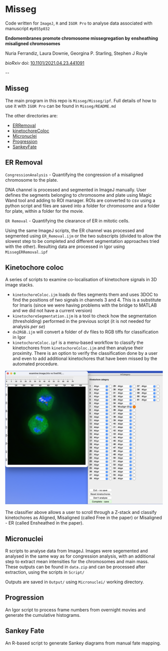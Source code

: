 # Misseg

Code written for `ImageJ`, `R` and `IGOR Pro` to analyse data associated with manuscript `#p055p032`

**Endomembranes promote chromosome missegregation by ensheathing misaligned chromosomes**

Nuria Ferrandiz, Laura Downie, Georgina P. Starling, Stephen J Royle

*bioRxiv* doi: [10.1101/2021.04.23.441091](https://doi.org/10.1101/2021.04.23.441091)

--

## Misseg

The main program in this repo is `Misseg/Misseg/ipf`.
Full details of how to use it with `IGOR Pro` can be found in `Misseg/README.md`

The other directories are:

- [ERRemoval](#er-removal)
- [kinetochoreColoc](#kinetochore-coloc)
- [Micronuclei](#micronuclei)
- [Progression](#progression)
- [SankeyFate](#sankey-fate)

## ER Removal

`CongressionAnalysis` - Quantifying the congression of a misaligned chromosome to the plate.

DNA channel is processed and segmented in ImageJ manually.
User defines the segments belonging to chromosome and plate using Magic Wand tool and adding to ROI manager.
ROIs are converted to csv using a python script and files are saved into a folder for chromosome and a folder for plate, within a folder for the movie.

`ER Removal` - Quantifying the clearance of ER in mitotic cells.

Using the same ImageJ scripts, the ER channel was processed and segmented using `ER_Removal.ijm` or the two subscripts (divided to allow the slowest step to be completed and different segmentation approaches tried with the other).
Resulting data are processed in Igor using `MissegERRemoval.ipf`


## Kinetochore coloc

A series of scripts to examine co-localisation of kinetochore signals in 3D image stacks.

- `kinetochoreColoc.ijm` loads dv files segments them and uses 3DOC to find the positions of two signals in channels 3 and 4. This is a substitute for Imaris (since we were having problems with the bridge to MATLAB and we did not have a current version)
- `kinetochoreSegmentation.ijm` is a tool to check how the segmentation (thresholding) performed in the previous script (it is not needed for analysis _per se_)
- `dv2RGB.ijm` will convert a folder of dv files to RGB tiffs for classification in Igor
- `kinetochoreColoc.ipf` is a menu-based workflow to classify the kinetochores from `kinetochoreColoc.ijm` and then analyse their proximity. There is an option to verify the classification done by a user and even to add additional kinetochores that have been missed by the automated procedure.

![img](img/coloc.png?raw=true "image")

The classifier above allows a user to scroll through a Z-stack and classify kinetochores as Aligned, Misaligned (called Free in the paper) or Misaligned - ER (called Ensheathed in the paper).

## Micronuclei

R scripts to analyse data from ImageJ.
Images were segemented and analysed in the same way as for congression analysis, with an additional step to extract mean intensities for the chromosomes and main mass.
These outputs can be found in `data.zip` and can be processed after extraction, using the scripts in `Script/`

Outputs are saved in `Output/` using `Micronuclei/` working directory.

## Progression

An Igor script to process frame numbers from overnight movies and generate the cumulative histograms.


## Sankey Fate

An R-based script to generate Sankey diagrams from manual fate mapping.